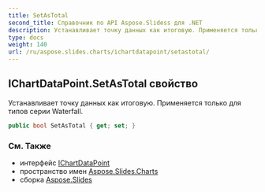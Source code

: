 ```yaml
---
title: SetAsTotal
second_title: Справочник по API Aspose.Slidess для .NET
description: Устанавливает точку данных как итоговую. Применяется только для типов серии Waterfall.
type: docs
weight: 140
url: /ru/aspose.slides.charts/ichartdatapoint/setastotal/
---
```


## IChartDataPoint.SetAsTotal свойство

Устанавливает точку данных как итоговую. Применяется только для типов серии Waterfall.

```csharp
public bool SetAsTotal { get; set; }
```

### См. Также

* интерфейс [IChartDataPoint](../../ichartdatapoint)
* пространство имен [Aspose.Slides.Charts](../../ichartdatapoint)
* сборка [Aspose.Slides](../../../)

<!-- DO NOT EDIT: сгенерировано xmldocmd для Aspose.Slides.dll -->